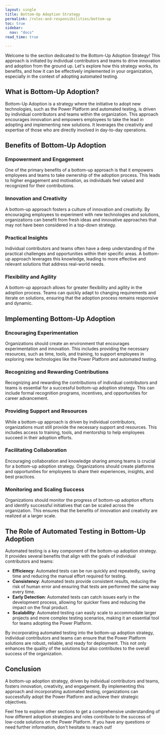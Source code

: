```yaml
---
layout: single
title: Bottom-Up Adoption Strategy
permalink: /roles-and-responsibilities/bottom-up
toc: true
sidebar:
  nav: "docs"
read_time: true

---
```


Welcome to the section dedicated to the Bottom-Up Adoption Strategy! This approach is initiated by individual contributors and teams to drive innovation and adoption from the ground up. Let's explore how this strategy works, its benefits, and how it can be effectively implemented in your organization, especially in the context of adopting automated testing.

## What is Bottom-Up Adoption?

Bottom-Up Adoption is a strategy where the initiative to adopt new technologies, such as the Power Platform and automated testing, is driven by individual contributors and teams within the organization. This approach encourages innovation and empowers employees to take the lead in adopting and implementing new solutions. It leverages the creativity and expertise of those who are directly involved in day-to-day operations.

## Benefits of Bottom-Up Adoption

### Empowerment and Engagement

One of the primary benefits of a bottom-up approach is that it empowers employees and teams to take ownership of the adoption process. This leads to higher engagement and motivation, as individuals feel valued and recognized for their contributions.

### Innovation and Creativity

A bottom-up approach fosters a culture of innovation and creativity. By encouraging employees to experiment with new technologies and solutions, organizations can benefit from fresh ideas and innovative approaches that may not have been considered in a top-down strategy.

### Practical Insights

Individual contributors and teams often have a deep understanding of the practical challenges and opportunities within their specific areas. A bottom-up approach leverages this knowledge, leading to more effective and relevant solutions that address real-world needs.

### Flexibility and Agility

A bottom-up approach allows for greater flexibility and agility in the adoption process. Teams can quickly adapt to changing requirements and iterate on solutions, ensuring that the adoption process remains responsive and dynamic.

## Implementing Bottom-Up Adoption

### Encouraging Experimentation

Organizations should create an environment that encourages experimentation and innovation. This includes providing the necessary resources, such as time, tools, and training, to support employees in exploring new technologies like the Power Platform and automated testing.

### Recognizing and Rewarding Contributions

Recognizing and rewarding the contributions of individual contributors and teams is essential for a successful bottom-up adoption strategy. This can include formal recognition programs, incentives, and opportunities for career advancement.

### Providing Support and Resources

While a bottom-up approach is driven by individual contributors, organizations must still provide the necessary support and resources. This includes access to training, tools, and mentorship to help employees succeed in their adoption efforts.

### Facilitating Collaboration

Encouraging collaboration and knowledge sharing among teams is crucial for a bottom-up adoption strategy. Organizations should create platforms and opportunities for employees to share their experiences, insights, and best practices.

### Monitoring and Scaling Success

Organizations should monitor the progress of bottom-up adoption efforts and identify successful initiatives that can be scaled across the organization. This ensures that the benefits of innovation and creativity are realized at a larger scale.

## The Role of Automated Testing in Bottom-Up Adoption

Automated testing is a key component of the bottom-up adoption strategy. It provides several benefits that align with the goals of individual contributors and teams:

- **Efficiency**: Automated tests can be run quickly and repeatedly, saving time and reducing the manual effort required for testing.
- **Consistency**: Automated tests provide consistent results, reducing the risk of human error and ensuring that tests are performed the same way every time.
- **Early Detection**: Automated tests can catch issues early in the development process, allowing for quicker fixes and reducing the impact on the final product.
- **Scalability**: Automated testing can easily scale to accommodate larger projects and more complex testing scenarios, making it an essential tool for teams adopting the Power Platform.

By incorporating automated testing into the bottom-up adoption strategy, individual contributors and teams can ensure that the Power Platform solutions are robust, reliable, and ready for deployment. This not only enhances the quality of the solutions but also contributes to the overall success of the organization.

## Conclusion

A bottom-up adoption strategy, driven by individual contributors and teams, fosters innovation, creativity, and engagement. By implementing this approach and incorporating automated testing, organizations can successfully adopt the Power Platform and achieve their strategic objectives.

Feel free to explore other sections to get a comprehensive understanding of how different adoption strategies and roles contribute to the success of low-code solutions on the Power Platform. If you have any questions or need further information, don't hesitate to reach out!
